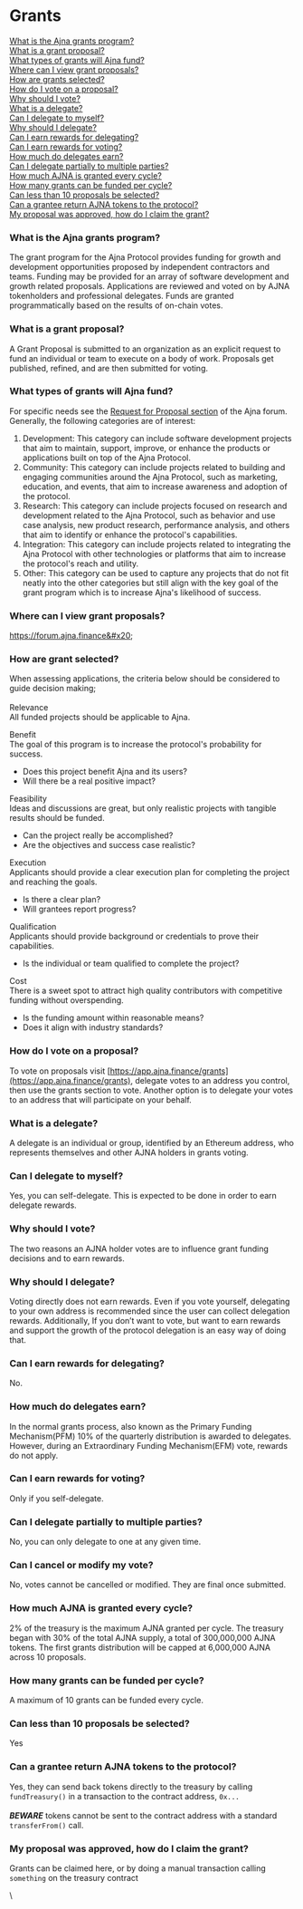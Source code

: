 # Grants

[What is the Ajna grants program?](grants.md#what-is-the-ajna-grants-program)\
[What is a grant proposal?](grants.md#what-is-a-grant-proposal)\
[What types of grants will Ajna fund?](grants.md#what-types-of-grants-will-ajna-fund)\
[Where can I view grant proposals?](grants.md#where-can-i-view-grant-proposals)\
[How are grants selected?](grants.md#how-are-grant-proposals-selected)\
[How do I vote on a proposal?](grants.md#how-do-i-vote-on-a-proposal)\
[Why should I vote?](grants.md#why-should-i-vote)\
[What is a delegate?](grants.md#what-is-a-delegate)\
[Can I delegate to myself?](grants.md#can-i-delegate-to-myself)\
[Why should I delegate?](grants.md#why-should-i-delegate)\
[Can I earn rewards for delegating?](grants.md#can-i-earn-rewards-for-delegating)\
[Can I earn rewards for voting?](grants.md#can-i-earn-rewards-for-voting)\
[How much do delegates earn?](grants.md#how-much-do-delegates-earn)\
[Can I delegate partially to multiple parties?](grants.md#can-i-delegate-partially-to-multiple-parties)\
[How much AJNA is granted every cycle?](grants.md#how-much-ajna-is-granted-every-cycle)\
[How many grants can be funded per cycle?](grants.md#how-many-grants-can-be-funded-per-cycle)\
[Can less than 10 proposals be selected?](grants.md#can-less-than-10-proposals-be-selected)\
[Can a grantee return AJNA tokens to the protocol?](grants.md#can-a-grantee-return-ajna-tokens-to-the-protocol)\
[My proposal was approved, how do I claim the grant?](grants.md#my-proposal-was-approved-how-do-i-claim-the-grant)

### What is the Ajna grants program?

The grant program for the Ajna Protocol provides funding for growth and development opportunities proposed by independent contractors and teams. Funding may be provided for an array of software development and growth related proposals. Applications are reviewed and voted on by AJNA tokenholders and professional delegates. Funds are granted programmatically based on the results of on-chain votes.

### What is a grant proposal?

A Grant Proposal is submitted to an organization as an explicit request to fund an individual or team to execute on a body of work. Proposals get published, refined, and are then submitted for voting.

### **What types of grants will Ajna fund?**

For specific needs see the [Request for Proposal section](https://forum.ajna.finance/c/rfp/5) of the Ajna forum.\
Generally, the following categories are of interest:

1. Development: This category can include software development projects that aim to maintain, support, improve, or enhance the products or applications built on top of the Ajna Protocol.
2. Community: This category can include projects related to building and engaging communities around the Ajna Protocol, such as marketing, education, and events, that aim to increase awareness and adoption of the protocol.
3. Research: This category can include projects focused on research and development related to the Ajna Protocol, such as behavior and use case analysis, new product research, performance analysis, and others that aim to identify or enhance the protocol's capabilities.
4. Integration: This category can include projects related to integrating the Ajna Protocol with other technologies or platforms that aim to increase the protocol's reach and utility.
5. Other: This category can be used to capture any projects that do not fit neatly into the other categories but still align with the key goal of the grant program which is to increase Ajna's likelihood of success.

### Where can I view grant proposals?

https://forum.ajna.finance&#x20;

### **How are grant selected?**

When assessing applications, the criteria below should be considered to guide decision making;\
\
Relevance \
All funded projects should be applicable to Ajna.

Benefit \
The goal of this program is to increase the protocol's probability for success.

* Does this project benefit Ajna and its users?
* Will there be a real positive impact?&#x20;

Feasibility \
Ideas and discussions are great, but only realistic projects with tangible results should be funded.

* Can the project really be accomplished? ‍
* Are the objectives and success case realistic?&#x20;

Execution \
Applicants should provide a clear execution plan for completing the project and reaching the goals.

* Is there a clear plan?
* Will grantees report progress?&#x20;

Qualification \
Applicants should provide background or credentials to prove their capabilities.

* Is the individual or team qualified to complete the project? &#x20;

Cost \
There is a sweet spot to attract high quality contributors with competitive funding without overspending.&#x20;

* Is the funding amount within reasonable means?
* Does it align with industry standards?

### How do I vote on a proposal?

To vote on proposals visit [https://app.ajna.finance/grants](https://app.ajna.finance/grants), delegate votes to an address you control, then use the grants section to vote. Another option is to delegate your votes to an address that will participate on your behalf.

### What is a delegate?

A delegate is an individual or group, identified by an Ethereum address, who represents themselves and other AJNA holders in grants voting.

### Can I delegate to myself?

Yes, you can self-delegate. This is expected to be done in order to earn delegate rewards.

### Why should I vote?

The two reasons an AJNA holder votes are to influence grant funding decisions and to earn rewards.

### Why should I delegate?

Voting directly does not earn rewards. Even if you vote yourself, delegating to your own address is recommended since the user can collect delegation rewards. Additionally, If you don’t want to vote, but want to earn rewards and support the growth of the protocol delegation is an easy way of doing that.

### Can I earn rewards for delegating?

No.

### How much do delegates earn?

In the normal grants process, also known as the Primary Funding Mechanism(PFM) 10% of the quarterly distribution is awarded to delegates. However, during an Extraordinary Funding Mechanism(EFM) vote, rewards do not apply.

### Can I earn rewards for voting?

Only if you self-delegate.

### Can I delegate partially to multiple parties?

No, you can only delegate to one at any given time.

### Can I cancel or modify my vote?

No, votes cannot be cancelled or modified. They are final once submitted.

### How much AJNA is granted every cycle?

2% of the treasury is the maximum AJNA granted per cycle. The treasury began with 30% of the total AJNA supply, a total of 300,000,000 AJNA tokens. The first grants distribution will be capped at 6,000,000 AJNA across 10 proposals.

### How many grants can be funded per cycle?

A maximum of 10 grants can be funded every cycle.

### Can less than 10 proposals be selected?

Yes

### Can a grantee return AJNA tokens to the protocol?

Yes, they can send back tokens directly to the treasury by calling `fundTreasury()` in a transaction to the contract address, `0x...`\
\
_**BEWARE**_ tokens cannot be sent to the contract address with a standard `transferFrom()` call.

### My proposal was approved, how do I claim the grant?

Grants can be claimed here, or by doing a manual transaction calling `something` on the treasury contract

\
